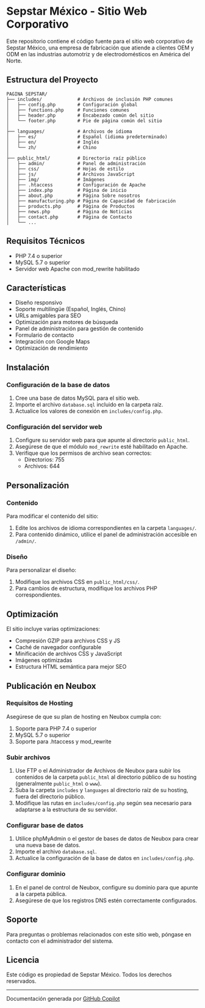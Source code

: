 # Sepstar México - Sitio Web Corporativo

Este repositorio contiene el código fuente para el sitio web corporativo de Sepstar México, una empresa de fabricación que atiende a clientes OEM y ODM en las industrias automotriz y de electrodomésticos en América del Norte.

## Estructura del Proyecto

```
PAGINA SEPSTAR/
├── includes/             # Archivos de inclusión PHP comunes
│   ├── config.php        # Configuración global
│   ├── functions.php     # Funciones comunes
│   ├── header.php        # Encabezado común del sitio
│   └── footer.php        # Pie de página común del sitio
│
├── languages/            # Archivos de idioma
│   ├── es/               # Español (idioma predeterminado)
│   ├── en/               # Inglés
│   └── zh/               # Chino
│
├── public_html/          # Directorio raíz público
│   ├── admin/            # Panel de administración
│   ├── css/              # Hojas de estilo
│   ├── js/               # Archivos JavaScript
│   ├── img/              # Imágenes
│   ├── .htaccess         # Configuración de Apache
│   ├── index.php         # Página de inicio
│   ├── about.php         # Página Sobre nosotros
│   ├── manufacturing.php # Página de Capacidad de fabricación
│   ├── products.php      # Página de Productos
│   ├── news.php          # Página de Noticias
│   ├── contact.php       # Página de Contacto
│   └── ...
```

## Requisitos Técnicos

- PHP 7.4 o superior
- MySQL 5.7 o superior
- Servidor web Apache con mod_rewrite habilitado

## Características

- Diseño responsivo
- Soporte multilingüe (Español, Inglés, Chino)
- URLs amigables para SEO
- Optimización para motores de búsqueda
- Panel de administración para gestión de contenido
- Formulario de contacto
- Integración con Google Maps
- Optimización de rendimiento

## Instalación

### Configuración de la base de datos

1. Cree una base de datos MySQL para el sitio web.
2. Importe el archivo `database.sql` incluido en la carpeta raíz.
3. Actualice los valores de conexión en `includes/config.php`.

### Configuración del servidor web

1. Configure su servidor web para que apunte al directorio `public_html`.
2. Asegúrese de que el módulo `mod_rewrite` esté habilitado en Apache.
3. Verifique que los permisos de archivo sean correctos:
   - Directorios: 755
   - Archivos: 644

## Personalización

### Contenido

Para modificar el contenido del sitio:

1. Edite los archivos de idioma correspondientes en la carpeta `languages/`.
2. Para contenido dinámico, utilice el panel de administración accesible en `/admin/`.

### Diseño

Para personalizar el diseño:

1. Modifique los archivos CSS en `public_html/css/`.
2. Para cambios de estructura, modifique los archivos PHP correspondientes.

## Optimización

El sitio incluye varias optimizaciones:

- Compresión GZIP para archivos CSS y JS
- Caché de navegador configurable
- Minificación de archivos CSS y JavaScript
- Imágenes optimizadas
- Estructura HTML semántica para mejor SEO

## Publicación en Neubox

### Requisitos de Hosting

Asegúrese de que su plan de hosting en Neubox cumpla con:

1. Soporte para PHP 7.4 o superior
2. MySQL 5.7 o superior
3. Soporte para .htaccess y mod_rewrite

### Subir archivos

1. Use FTP o el Administrador de Archivos de Neubox para subir los contenidos de la carpeta `public_html` al directorio público de su hosting (generalmente `public_html` o `www`).
2. Suba la carpeta `includes` y `languages` al directorio raíz de su hosting, fuera del directorio público.
3. Modifique las rutas en `includes/config.php` según sea necesario para adaptarse a la estructura de su servidor.

### Configurar base de datos

1. Utilice phpMyAdmin o el gestor de bases de datos de Neubox para crear una nueva base de datos.
2. Importe el archivo `database.sql`.
3. Actualice la configuración de la base de datos en `includes/config.php`.

### Configurar dominio

1. En el panel de control de Neubox, configure su dominio para que apunte a la carpeta pública.
2. Asegúrese de que los registros DNS estén correctamente configurados.

## Soporte

Para preguntas o problemas relacionados con este sitio web, póngase en contacto con el administrador del sistema.

## Licencia

Este código es propiedad de Sepstar México. Todos los derechos reservados.

---

Documentación generada por [GitHub Copilot](https://github.com/features/copilot)
